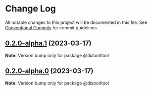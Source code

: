 # Change Log

All notable changes to this project will be documented in this file.
See [Conventional Commits](https://conventionalcommits.org) for commit guidelines.

## [0.2.0-alpha.1](https://github.com/samurais-app/diablo/compare/v0.0.0...v0.2.0-alpha.1) (2023-03-17)

**Note:** Version bump only for package @diabol/tool





## [0.2.0-alpha.0](https://github.com/samurais-app/diablo/compare/v0.0.0...v0.2.0-alpha.0) (2023-03-17)

**Note:** Version bump only for package @diabol/tool
